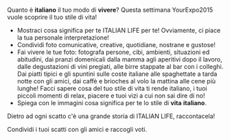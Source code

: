 Quanto è **italiano** il tuo modo di **vivere**? Questa settimana YourExpo2015 vuole scoprire il tuo stile di vita! 

* Mostraci cosa significa per te ITALIAN LIFE per te! Ovviamente, ci piace la tua personale interpretazione!
* Condividi foto comunicative, creative, quotidiane, nostrane e gustose! 
* Fai vivere le tue foto: fotografa persone, cibi, ambienti, situazioni ed abitudini, dai pranzi domenicali dalla mamma agli aperitivi dopo il lavoro, dalle degustazioni di vini pregiati, alle birre stappate al bar con i colleghi. Dai piatti tipici e gli spuntini sulle coste italiane alle spaghettate a tarda notte con gli amici, dai caffè e brioches al volo la mattina alle cene più lunghe! Facci sapere cosa del tuo stile di vita ti rende italiano, i tuoi piccoli momenti di relax, piacere e tuoi vizi a cui non sai dire di no!
* Spiega con le immagini cosa significa per te lo stile di **vita** **italiano**.

Dietro ad ogni scatto c'è una grande storia di ITALIAN LIFE, raccontacela!

Condividi i tuoi scatti con gli amici e raccogli voti.